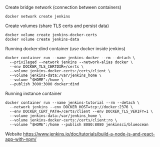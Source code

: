 Create bridge network (connection between containers)
```
docker network create jenkins
```

Create volumes (share TLS certs and persist data)
```
docker volume create jenkins-docker-certs
docker volume create jenkins-data
``` 

Running docker:dind container (use docker inside jenkins)
```
docker container run --name jenkins-docker --rm --detach \
  --privileged --network jenkins --network-alias docker \
  --env DOCKER_TLS_CERTDIR=/certs \
  --volume jenkins-docker-certs:/certs/client \
  --volume jenkins-data:/var/jenkins_home \
  --volume "$HOME":/home \
  --publish 3000:3000 docker:dind
```

Running instance container
```
docker container run --name jenkins-tutorial --rm --detach \
  --network jenkins --env DOCKER_HOST=tcp://docker:2376 \
  --env DOCKER_CERT_PATH=/certs/client --env DOCKER_TLS_VERIFY=1 \
  --volume jenkins-data:/var/jenkins_home \
  --volume jenkins-docker-certs:/certs/client:ro \
  --volume "$HOME":/home --publish 8080:8080 jenkinsci/blueocean
```

Website
https://www.jenkins.io/doc/tutorials/build-a-node-js-and-react-app-with-npm/